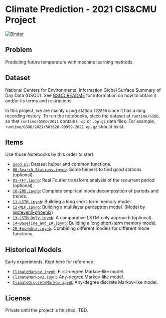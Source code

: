 # Climate Prediction - 2021 CIS&CMU Project

[![Binder](https://mybinder.org/badge_logo.svg)](https://mybinder.org/v2/gh/2021-cis-itml-cc/climate/HEAD)

## Problem
Predicting future temperature with machine learning methods.

## Dataset
National Centers for Environmental Information
Global Surface Summary of Day Data (GSOD).
See [GSOD README](https://github.com/2021-cis-itml-cc/climate/blob/main/README_GSOD.txt)
for information on how to obtain it and/or its terms and restrictions.

In this project, we are mainly using station `722860` since it has a long
recording history. To run the notebooks, place the dataset at `runtime/GSOD`,
so that `runtime/GSOD/2021` contains `.op` or `.op.gz` data files.
For example, `runtime/GSOD/2021/583620-99999-2021.op.gz` should exist.

## Items
Use those Notebooks by this order to start.
 - [`gsod.py`](https://github.com/2021-cis-itml-cc/climate/blob/main/gsod.py):
    Dataset helper and common functions.
 - [`00-Search_Stations.ipynb`](https://github.com/2021-cis-itml-cc/climate/blob/main/00-Search_Stations.ipynb):
    Some helpers to find good stations (optional).
 - [`01-FFT.ipynb`](https://github.com/2021-cis-itml-cc/climate/blob/main/01-FFT.ipynb):
    Real Fourier transform analysis of the recurrent period (optional).
 - [`10-EMD.ipynb`](https://github.com/2021-cis-itml-cc/climate/blob/main/10-EMD.ipynb):
    Complete empirical mode decomposition of periods and trends.
 - [`11-LSTM.ipynb`](https://github.com/2021-cis-itml-cc/climate/blob/main/11-LSTM.ipynb):
    Building a long short-term memory model.
 - [`12-MLP.ipynb`](https://github.com/2021-cis-itml-cc/climate/blob/main/12-MLP.ipynb):
    Building a multilayer perceptron model. (Model by [@stevenli-phoenix](https://github.com/stevenli-phoenix))
 - [`13-LSTM_Only.ipynb`](https://github.com/2021-cis-itml-cc/climate/blob/main/13-LSTM_Only.ipynb):
    A comparative LSTM-only approach (optional).
 - [`14-Baseline_and_LR.ipynb`](https://github.com/2021-cis-itml-cc/climate/blob/main/14-Baseline_and_LR.ipynb):
    Building a long short-term memory model.
 - [`20-Ensemble.ipynb`](https://github.com/2021-cis-itml-cc/climate/blob/main/20-Ensemble.ipynb):
    Combining different models for different mode functions.

## Historical Models
Early experiments. Kept here for reference.
 - [`ClimateMarkov.ipynb`](https://github.com/2021-cis-itml-cc/climate/blob/main/ClimateMarkov.ipynb):
    First-degree Markov-like model.
 - [`ClimateMarkov2.ipynb`](https://github.com/2021-cis-itml-cc/climate/blob/main/ClimateMarkov2.ipynb)
    Any-degree Markov-like model.
 - [`ClimateDiscreteMarkov.ipynb`](https://github.com/2021-cis-itml-cc/climate/blob/main/ClimateDiscreteMarkov.ipynb)
    Any-degree discrete Markov-like model.

## License
Private until the project is finished. TBD.
